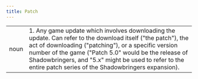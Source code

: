 ```yaml
---
title: Patch
---
```

| | |
| --- | --- |
| noun | 1.  	Any game update which involves downloading the update. Can refer to the download itself ("the patch"), the act of downloading ("patching"), or a specific version number of the game ("Patch 5.0" would be the release of Shadowbringers, and "5.x" might be used to refer to the entire patch series of the Shadowbringers expansion). 	|
